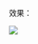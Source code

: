 效果：


![](https://github.com/Kevincyc99/Images-Store/raw/main/LearnOpenGL/Results/46_Exercise8_4.png)